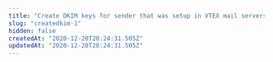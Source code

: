 ```yaml
---
title: "Create DKIM keys for sender that was setup in VTEX mail servers"
slug: "createdkim-1"
hidden: false
createdAt: "2020-12-28T20:24:31.505Z"
updatedAt: "2020-12-28T20:24:31.505Z"
---
```

